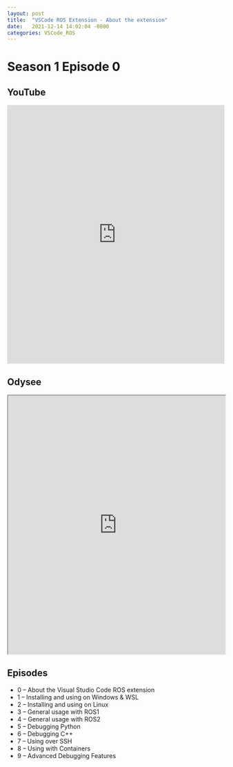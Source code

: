 ```yaml
---
layout: post
title:  "VSCode ROS Extension - About the extension"
date:   2021-12-14 14:02:04 -0800
categories: VSCode_ROS
---
```


# Season 1 Episode 0

## YouTube
<iframe width="100%" height="600" src="https://www.youtube.com/embed/PBbEhRf8QjE" title="YouTube video player" frameborder="0" allow="accelerometer; autoplay; clipboard-write; encrypted-media; gyroscope; picture-in-picture" allowfullscreen></iframe>

## Odysee
<iframe id="odysee-iframe" width="100%" height="600" src="https://odysee.com/$/embed/VSCodeS1E0/f4631972532538750161cf3cba123932e2dbb428?r=3DsbZDYU8eQYvumvF5KgKVwkqNS1eyMx" allowfullscreen></iframe>

## Episodes
* 0 – About the Visual Studio Code ROS extension
* 1 – Installing and using on Windows & WSL
* 2 – Installing and using on Linux
* 3 – General usage with ROS1
* 4 – General usage with ROS2
* 5 – Debugging Python
* 6 – Debugging C++
* 7 – Using over SSH
* 8 – Using with Containers
* 9 – Advanced Debugging Features

